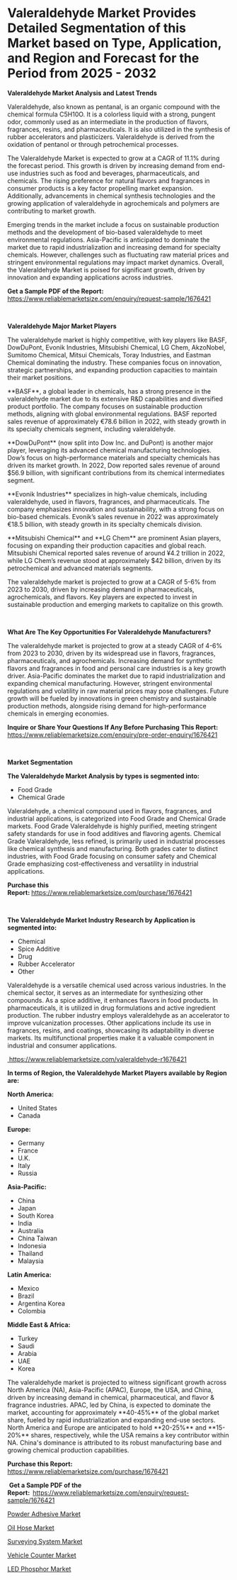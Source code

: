 <p><h1>Valeraldehyde Market Provides Detailed Segmentation of this Market based on Type, Application, and Region and Forecast for the Period from 2025 - 2032</h1></p><p><strong>Valeraldehyde Market Analysis and Latest Trends</strong></p>
<p><p>Valeraldehyde, also known as pentanal, is an organic compound with the chemical formula C5H10O. It is a colorless liquid with a strong, pungent odor, commonly used as an intermediate in the production of flavors, fragrances, resins, and pharmaceuticals. It is also utilized in the synthesis of rubber accelerators and plasticizers. Valeraldehyde is derived from the oxidation of pentanol or through petrochemical processes.</p><p>The Valeraldehyde Market is expected to grow at a CAGR of 11.1% during the forecast period. This growth is driven by increasing demand from end-use industries such as food and beverages, pharmaceuticals, and chemicals. The rising preference for natural flavors and fragrances in consumer products is a key factor propelling market expansion. Additionally, advancements in chemical synthesis technologies and the growing application of valeraldehyde in agrochemicals and polymers are contributing to market growth.</p><p>Emerging trends in the market include a focus on sustainable production methods and the development of bio-based valeraldehyde to meet environmental regulations. Asia-Pacific is anticipated to dominate the market due to rapid industrialization and increasing demand for specialty chemicals. However, challenges such as fluctuating raw material prices and stringent environmental regulations may impact market dynamics. Overall, the Valeraldehyde Market is poised for significant growth, driven by innovation and expanding applications across industries.</p></p>
<p><strong>Get a Sample PDF of the Report:&nbsp;</strong> <a href="https://www.reliablemarketsize.com/enquiry/request-sample/1676421?utm_campaign=1879&utm_medium=2&utm_source=Github&utm_content=ia&utm_term=24012025&utm_id=valeraldehyde">https://www.reliablemarketsize.com/enquiry/request-sample/1676421</a></p>
<p>&nbsp;</p>
<p><strong>Valeraldehyde Major Market Players</strong></p>
<p><p>The valeraldehyde market is highly competitive, with key players like BASF, DowDuPont, Evonik Industries, Mitsubishi Chemical, LG Chem, AkzoNobel, Sumitomo Chemical, Mitsui Chemicals, Toray Industries, and Eastman Chemical dominating the industry. These companies focus on innovation, strategic partnerships, and expanding production capacities to maintain their market positions.</p><p>**BASF**, a global leader in chemicals, has a strong presence in the valeraldehyde market due to its extensive R&D capabilities and diversified product portfolio. The company focuses on sustainable production methods, aligning with global environmental regulations. BASF reported sales revenue of approximately €78.6 billion in 2022, with steady growth in its specialty chemicals segment, including valeraldehyde.</p><p>**DowDuPont** (now split into Dow Inc. and DuPont) is another major player, leveraging its advanced chemical manufacturing technologies. Dow’s focus on high-performance materials and specialty chemicals has driven its market growth. In 2022, Dow reported sales revenue of around $56.9 billion, with significant contributions from its chemical intermediates segment.</p><p>**Evonik Industries** specializes in high-value chemicals, including valeraldehyde, used in flavors, fragrances, and pharmaceuticals. The company emphasizes innovation and sustainability, with a strong focus on bio-based chemicals. Evonik’s sales revenue in 2022 was approximately €18.5 billion, with steady growth in its specialty chemicals division.</p><p>**Mitsubishi Chemical** and **LG Chem** are prominent Asian players, focusing on expanding their production capacities and global reach. Mitsubishi Chemical reported sales revenue of around ¥4.2 trillion in 2022, while LG Chem’s revenue stood at approximately $42 billion, driven by its petrochemical and advanced materials segments.</p><p>The valeraldehyde market is projected to grow at a CAGR of 5-6% from 2023 to 2030, driven by increasing demand in pharmaceuticals, agrochemicals, and flavors. Key players are expected to invest in sustainable production and emerging markets to capitalize on this growth.</p></p>
<p>&nbsp;</p>
<p><strong>What Are The Key Opportunities For Valeraldehyde Manufacturers?</strong></p>
<p><p>The valeraldehyde market is projected to grow at a steady CAGR of 4-6% from 2023 to 2030, driven by its widespread use in flavors, fragrances, pharmaceuticals, and agrochemicals. Increasing demand for synthetic flavors and fragrances in food and personal care industries is a key growth driver. Asia-Pacific dominates the market due to rapid industrialization and expanding chemical manufacturing. However, stringent environmental regulations and volatility in raw material prices may pose challenges. Future growth will be fueled by innovations in green chemistry and sustainable production methods, alongside rising demand for high-performance chemicals in emerging economies.</p></p>
<p><strong>Inquire or Share Your Questions If Any Before Purchasing This Report:</strong> <a href="https://www.reliablemarketsize.com/enquiry/pre-order-enquiry/1676421?utm_campaign=1879&utm_medium=2&utm_source=Github&utm_content=ia&utm_term=24012025&utm_id=valeraldehyde">https://www.reliablemarketsize.com/enquiry/pre-order-enquiry/1676421</a></p>
<p>&nbsp;</p>
<p><strong>Market Segmentation</strong></p>
<p><strong>The Valeraldehyde Market Analysis by types is segmented into:</strong></p>
<p><ul><li>Food Grade</li><li>Chemical Grade</li></ul></p>
<p><p>Valeraldehyde, a chemical compound used in flavors, fragrances, and industrial applications, is categorized into Food Grade and Chemical Grade markets. Food Grade Valeraldehyde is highly purified, meeting stringent safety standards for use in food additives and flavoring agents. Chemical Grade Valeraldehyde, less refined, is primarily used in industrial processes like chemical synthesis and manufacturing. Both grades cater to distinct industries, with Food Grade focusing on consumer safety and Chemical Grade emphasizing cost-effectiveness and versatility in industrial applications.</p></p>
<p><strong>Purchase this Report:&nbsp;</strong><a href="https://www.reliablemarketsize.com/purchase/1676421?utm_campaign=1879&utm_medium=2&utm_source=Github&utm_content=ia&utm_term=24012025&utm_id=valeraldehyde">https://www.reliablemarketsize.com/purchase/1676421</a></p>
<p>&nbsp;</p>
<p><strong>The Valeraldehyde Market Industry Research by Application is segmented into:</strong></p>
<p><ul><li>Chemical</li><li>Spice Additive</li><li>Drug</li><li>Rubber Accelerator</li><li>Other</li></ul></p>
<p><p>Valeraldehyde is a versatile chemical used across various industries. In the chemical sector, it serves as an intermediate for synthesizing other compounds. As a spice additive, it enhances flavors in food products. In pharmaceuticals, it is utilized in drug formulations and active ingredient production. The rubber industry employs valeraldehyde as an accelerator to improve vulcanization processes. Other applications include its use in fragrances, resins, and coatings, showcasing its adaptability in diverse markets. Its multifunctional properties make it a valuable component in industrial and consumer applications.</p></p>
<p><a href="https://www.reliablemarketsize.com/valeraldehyde-r1676421?utm_campaign=1879&utm_medium=2&utm_source=Github&utm_content=ia&utm_term=24012025&utm_id=valeraldehyde">&nbsp;https://www.reliablemarketsize.com/valeraldehyde-r1676421</a></p>
<p><strong>In terms of Region, the Valeraldehyde Market Players available by Region are:</strong></p>
<p>
    <p> <strong> North America: </strong>
        <ul>
            <li>United States</li>
            <li>Canada</li>
        </ul>
        </p> 
    <p> <strong> Europe: </strong>
        <ul>
            <li>Germany</li>
            <li>France</li>
            <li>U.K.</li>
            <li>Italy</li>
            <li>Russia</li>
        </ul>
        </p> 
    <p> <strong> Asia-Pacific: </strong>
        <ul>
            <li>China</li>
            <li>Japan</li>
            <li>South Korea</li>
            <li>India</li>
            <li>Australia</li>
            <li>China Taiwan</li>
            <li>Indonesia</li>
            <li>Thailand</li>
            <li>Malaysia</li>
        </ul>
        </p> 
    <p> <strong> Latin America: </strong>
        <ul>
            <li>Mexico</li>
            <li>Brazil</li>
            <li>Argentina Korea</li>
            <li>Colombia</li>
        </ul>
        </p> 
    <p> <strong> Middle East & Africa: </strong>
        <ul>
            <li>Turkey</li>
            <li>Saudi</li>
            <li>Arabia</li>
            <li>UAE</li>
            <li>Korea</li>
        </ul>
    </p>
    </p>
<p><p>The valeraldehyde market is projected to witness significant growth across North America (NA), Asia-Pacific (APAC), Europe, the USA, and China, driven by increasing demand in chemical, pharmaceutical, and flavor & fragrance industries. APAC, led by China, is expected to dominate the market, accounting for approximately **40-45%** of the global market share, fueled by rapid industrialization and expanding end-use sectors. North America and Europe are anticipated to hold **20-25%** and **15-20%** shares, respectively, while the USA remains a key contributor within NA. China's dominance is attributed to its robust manufacturing base and growing chemical production capabilities.</p></p>
<p><strong>Purchase this Report: </strong><a href="https://www.reliablemarketsize.com/purchase/1676421?utm_campaign=1879&utm_medium=2&utm_source=Github&utm_content=ia&utm_term=24012025&utm_id=valeraldehyde">https://www.reliablemarketsize.com/purchase/1676421</a></p>
<p>&nbsp;<strong>Get a Sample PDF of the Report:&nbsp;&nbsp;</strong><a href="https://www.reliablemarketsize.com/enquiry/request-sample/1676421?utm_campaign=1879&utm_medium=2&utm_source=Github&utm_content=ia&utm_term=24012025&utm_id=valeraldehyde">https://www.reliablemarketsize.com/enquiry/request-sample/1676421</a></p>
<p><strong></strong></p>
<p><p><a href="https://www.linkedin.com/pulse/powder-adhesive-market-report-based-its-anticipated-126-cagr-yyivf?utm_campaign=1879&utm_medium=2&utm_source=Github&utm_content=ia&utm_term=24012025&utm_id=valeraldehyde">Powder Adhesive Market</a></p><p><a href="https://www.linkedin.com/pulse/comprehend-oil-hose-market-size-growing-cagr-43-comprehensive-cqgnf?utm_campaign=1879&utm_medium=2&utm_source=Github&utm_content=ia&utm_term=24012025&utm_id=valeraldehyde">Oil Hose Market</a></p><p><a href="https://www.linkedin.com/pulse/detailed-surveying-system-market-study-69-cagr-growth-trend-qgc2f?utm_campaign=1879&utm_medium=2&utm_source=Github&utm_content=ia&utm_term=24012025&utm_id=valeraldehyde">Surveying System Market</a></p><p><a href="https://www.linkedin.com/pulse/vehicle-counter-market-outlook-projected-148-cagr-from-n0hsf?utm_campaign=1879&utm_medium=2&utm_source=Github&utm_content=ia&utm_term=24012025&utm_id=valeraldehyde">Vehicle Counter Market</a></p><p><a href="https://github.com/juniordelafrance/Market-Research-Report-List-5/blob/main/led-phosphor-market.md?utm_campaign=1879&utm_medium=2&utm_source=Github&utm_content=ia&utm_term=24012025&utm_id=valeraldehyde">LED Phosphor Market</a></p></p>